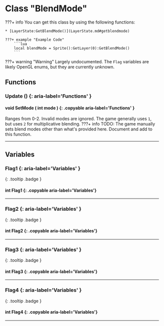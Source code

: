 # Class "BlendMode"

???+ info
    You can get this class by using the following functions:

    * [LayerState:GetBlendMode()](LayerState.md#getblendmode)

    ???+ example "Example Code"
        ```lua
        local blendMode = Sprite():GetLayer(0):GetBlendMode()
        ```
 
???+ warning "Warning"
    Largely undocumented. The `Flag` variables are likely OpenGL enums, but they are currently unknown.  

## Functions

### Update () {: aria-label='Functions' }
#### void SetMode ( int mode ) {: .copyable aria-label='Functions' } 
Ranges from 0-2. Invalid modes are ignored. The game generally uses `1`, but uses `2` for multiplicative blending.
???+ info
    TODO: The game manually sets blend modes other than what's provided here. Document and add to this function.
___
## Variables
### Flag1 {: aria-label='Variables' }
[ ](#){: .tooltip .badge }
#### int Flag1 {: .copyable aria-label='Variables'}

___
### Flag2 {: aria-label='Variables' }
[ ](#){: .tooltip .badge }
#### int Flag2 {: .copyable aria-label='Variables'}

___
### Flag3 {: aria-label='Variables' }
[ ](#){: .tooltip .badge }
#### int Flag3 {: .copyable aria-label='Variables'}

___
### Flag4 {: aria-label='Variables' }
[ ](#){: .tooltip .badge }
#### int Flag4 {: .copyable aria-label='Variables'}

___

